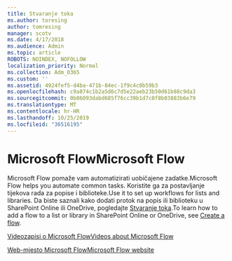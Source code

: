 ```yaml
---
title: Stvaranje toka
ms.author: toresing
author: tomresing
manager: scotv
ms.date: 4/17/2018
ms.audience: Admin
ms.topic: article
ROBOTS: NOINDEX, NOFOLLOW
localization_priority: Normal
ms.collection: Adm_O365
ms.custom: ''
ms.assetid: 4924fef5-d4ba-471b-84ec-1f9c4c0b59b3
ms.openlocfilehash: c9a874c1b2a5d6c7d5e22aeb23b50d61b88c9da3
ms.sourcegitcommit: 0b06093dabd685f76cc39b1d7c0f8b03883b6e79
ms.translationtype: MT
ms.contentlocale: hr-HR
ms.lasthandoff: 10/25/2019
ms.locfileid: "36516195"
---
```

# <a name="microsoft-flow"></a><span data-ttu-id="27d2e-102">Microsoft Flow</span><span class="sxs-lookup"><span data-stu-id="27d2e-102">Microsoft Flow</span></span>

<span data-ttu-id="27d2e-103">Microsoft Flow pomaže vam automatizirati uobičajene zadatke.</span><span class="sxs-lookup"><span data-stu-id="27d2e-103">Microsoft Flow helps you automate common tasks.</span></span> <span data-ttu-id="27d2e-104">Koristite ga za postavljanje tijekova rada za popise i biblioteke.</span><span class="sxs-lookup"><span data-stu-id="27d2e-104">Use it to set up workflows for lists and libraries.</span></span> <span data-ttu-id="27d2e-105">Da biste saznali kako dodati protok na popis ili biblioteku u SharePoint Online ili OneDrive, pogledajte [Stvaranje toka](https://go.microsoft.com/fwlink/?linkid=869408).</span><span class="sxs-lookup"><span data-stu-id="27d2e-105">To learn how to add a flow to a list or library in SharePoint Online or OneDrive, see [Create a flow](https://go.microsoft.com/fwlink/?linkid=869408).</span></span>
  
[<span data-ttu-id="27d2e-106">Videozapisi o Microsoft Flow</span><span class="sxs-lookup"><span data-stu-id="27d2e-106">Videos about Microsoft Flow</span></span>](https://go.microsoft.com/fwlink/?linkid=864641)
  
[<span data-ttu-id="27d2e-107">Web-mjesto Microsoft Flow</span><span class="sxs-lookup"><span data-stu-id="27d2e-107">Microsoft Flow website</span></span>](https://go.microsoft.com/fwlink/?linkid=864642)
  

